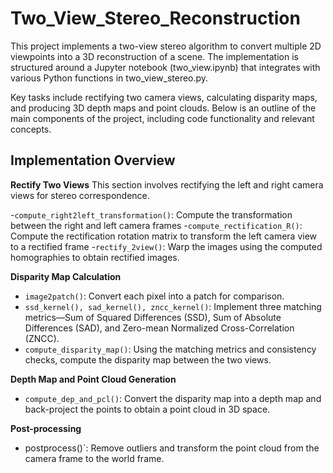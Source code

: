 # Two_View_Stereo_Reconstruction
This project implements a two-view stereo algorithm to convert multiple 2D viewpoints into a 3D reconstruction of a scene. The implementation is structured around a Jupyter notebook (two_view.ipynb) that integrates with various Python functions in two_view_stereo.py.

Key tasks include rectifying two camera views, calculating disparity maps, and producing 3D depth maps and point clouds. Below is an outline of the main components of the project, including code functionality and relevant concepts.

## Implementation Overview

**Rectify Two Views**
This section involves rectifying the left and right camera views for stereo correspondence.

-`compute_right2left_transformation()`: Compute the transformation between the right and left camera frames 
-`compute_rectification_R()`: Compute the rectification rotation matrix to transform the left camera view to a rectified frame
-`rectify_2view()`: Warp the images using the computed homographies to obtain rectified images.

**Disparity Map Calculation**
- `image2patch()`: Convert each pixel into a patch for comparison. 
- `ssd_kernel(), sad_kernel(), zncc_kernel()`: Implement three matching metrics—Sum of Squared Differences (SSD), Sum of Absolute Differences (SAD), and Zero-mean Normalized Cross-Correlation (ZNCC).
- `compute_disparity_map()`: Using the matching metrics and consistency checks, compute the disparity map between the two views.

**Depth Map and Point Cloud Generation**
- `compute_dep_and_pcl()`: Convert the disparity map into a depth map and back-project the points to obtain a point cloud in 3D space.

**Post-processing**
- postprocess()`: Remove outliers and transform the point cloud from the camera frame to the world frame.

